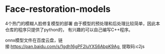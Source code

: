 # Face-restoration-models
4个热门的模糊人脸修复模型的部署
由于模型的预处理和后处理比较简单，因此本仓库的程序只提供了python的，
有兴趣的可以自己编写C++程序。

onnx模型文件在百度云盘，链接:https://pan.baidu.com/s/1gdh16gPF2luYXS6AbpK9Ag 
提取码:c2js
